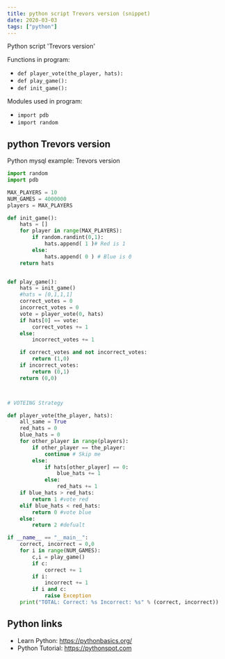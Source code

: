 ```yaml
---
title: python script Trevors version (snippet)
date: 2020-03-03
tags: ["python"]
---
```

Python script 'Trevors version'

Functions in program: 
* `def player_vote(the_player, hats):`
* `def play_game():`
* `def init_game():`

Modules used in program: 
* `import pdb`
* `import random`

## python Trevors version

Python mysql example: Trevors version

```python
import random
import pdb

MAX_PLAYERS = 10
NUM_GAMES = 4000000
players = MAX_PLAYERS

def init_game():
    hats = []
    for player in range(MAX_PLAYERS):
        if random.randint(0,1):
            hats.append( 1 )# Red is 1
        else:
            hats.append( 0 ) # Blue is 0
    return hats


def play_game():
    hats = init_game()
    #hats = [0,1,1,1]
    correct_votes = 0
    incorrect_votes = 0
    vote = player_vote(0, hats)
    if hats[0] == vote:
        correct_votes += 1
    else:
        incorrect_votes += 1

    if correct_votes and not incorrect_votes:
        return (1,0)
    if incorrect_votes:
        return (0,1)
    return (0,0)



# VOTEING Strategy

def player_vote(the_player, hats):
    all_same = True
    red_hats = 0
    blue_hats = 0
    for other_player in range(players):
        if other_player == the_player:
            continue # Skip me
        else:
            if hats[other_player] == 0:
                blue_hats += 1
            else:
                red_hats += 1
    if blue_hats > red_hats:
        return 1 #vote red
    elif blue_hats < red_hats:
        return 0 #vote blue
    else:
        return 2 #defualt

if __name__ == "__main__":
    correct, incorrect = 0,0
    for i in range(NUM_GAMES):
        c,i = play_game()
        if c:
            correct += 1
        if i:
            incorrect += 1
        if i and c:
            raise Exception
    print("TOTAL: Correct: %s Incorrect: %s" % (correct, incorrect))


```

## Python links

- Learn Python: https://pythonbasics.org/
- Python Tutorial: https://pythonspot.com

